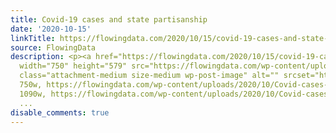 ```yaml
---
title: Covid-19 cases and state partisanship
date: '2020-10-15'
linkTitle: https://flowingdata.com/2020/10/15/covid-19-cases-and-state-partisanship/
source: FlowingData
description: <p><a href="https://flowingdata.com/2020/10/15/covid-19-cases-and-state-partisanship/"><img
  width="750" height="579" src="https://flowingdata.com/wp-content/uploads/2020/10/Covid-cases-and-state-partisanship-750x579.png"
  class="attachment-medium size-medium wp-post-image" alt="" srcset="https://flowingdata.com/wp-content/uploads/2020/10/Covid-cases-and-state-partisanship-750x579.png
  750w, https://flowingdata.com/wp-content/uploads/2020/10/Covid-cases-and-state-partisanship-1090x841.png
  1090w, https://flowingdata.com/wp-content/uploads/2020/10/Covid-cases-and-state-partisanship-210x162.png
  ...
disable_comments: true
---
```

<p><a href="https://flowingdata.com/2020/10/15/covid-19-cases-and-state-partisanship/"><img width="750" height="579" src="https://flowingdata.com/wp-content/uploads/2020/10/Covid-cases-and-state-partisanship-750x579.png" class="attachment-medium size-medium wp-post-image" alt="" srcset="https://flowingdata.com/wp-content/uploads/2020/10/Covid-cases-and-state-partisanship-750x579.png 750w, https://flowingdata.com/wp-content/uploads/2020/10/Covid-cases-and-state-partisanship-1090x841.png 1090w, https://flowingdata.com/wp-content/uploads/2020/10/Covid-cases-and-state-partisanship-210x162.png ...